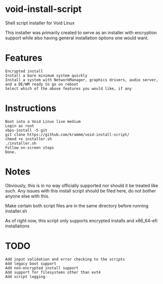 # void-install-script
Shell script installer for Void Linux

This installer was primarily created to serve as an installer with encryption support while also having general installation options one would want.

# Features
```
Encrypted install
Install a bare minimum system quickly
Install a system with NetworkManager, graphics drivers, audio server, and a DE/WM ready to go on reboot
Select which of the above features you would like, if any
```

# Instructions
```
Boot into a Void Linux live medium
Login as root
xbps-install -S git
git clone https://github.com/krummm/void-install-script/
chmod +x installer.sh
./installer.sh
Follow on-screen steps
Done.
```

# Notes
Obviously, this is in no way officially supported nor should it be treated like such. Any issues with this install script should be filed here, do not bother
anyone else with this.

Make certain both script files are in the same directory before running installer.sh

As of right now, this script only supports encrypted installs and x86_64-efi installations

# TODO
```
Add input validation and error checking to the scripts
Add legacy boot support
Add non-encrypted install support
Add support for filesystems other than ext4
Add script logging
```
